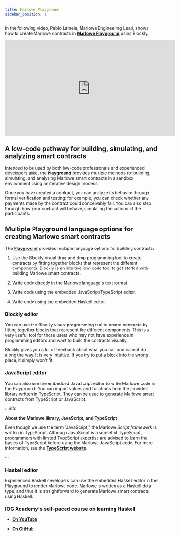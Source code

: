```yaml
---
title: Marlowe Playground
sidebar_position: 1
---
```


In the following video, Pablo Lamela, Marlowe Engineering Lead, shows how to create Marlowe contracts in **[Marlowe Playground](https://play.marlowe.iohk.io/#/)** using Blockly. 

<iframe width="560" height="315" src="https://www.youtube.com/embed/EgCqG0hPmwc" title="YouTube video player" frameborder="0" allow="accelerometer; autoplay; clipboard-write; encrypted-media; gyroscope; picture-in-picture; web-share" allowfullscreen = "true"></iframe>

## A low-code pathway for building, simulating, and analyzing smart contracts

Intended to be used by both low-code professionals and experienced developers alike, the **[Playground](https://play.marlowe-finance.io)** provides multiple methods for building, simulating, and analyzing Marlowe smart contracts in a sandbox environment using an iterative design process. 

Once you have created a contract, you can analyze its behavior through formal verification and testing; for example, you can check whether any payments made by the contract could conceivably fail. You can also step through how your contract will behave, simulating the actions of the participants.

## Multiple Playground language options for creating Marlowe smart contracts

The **[Playground](https://play.marlowe.iohk.io/#/)** provides multiple language options for building contracts: 

1. Use the Blockly visual drag and drop programming tool to create contracts by fitting together blocks that represent the different components. Blockly is an intuitive low-code tool to get started with building Marlowe smart contracts. 

2. Write code directly in the Marlowe language's text format.

3. Write code using the embedded JavaScript/TypeScript editor. 

4. Write code using the embedded Haskell editor. 


### Blockly editor

You can use the Blockly visual programming tool to create contracts by fitting together blocks that represent the different components. This is a very useful tool for those users who may not have experience in programming editors and want to build the contracts visually.

Blockly gives you a lot of feedback about what you can and cannot do along the way. It is very intuitive. If you try to put a block into the wrong place, it simply won't fit. 

### JavaScript editor

You can also use the embedded JavaScript editor to write Marlowe code in the Playground. You can import values and functions from the provided library written in TypeScript. They can be used to generate Marlowe smart contracts from TypeScript or JavaScript. 

:::info

**About the Marlowe library, JavaScript, and TypeScript**

Even though we use the term "JavaScript," the Marlowe *Script framework* is written in TypeScript. Although JavaScript is a subset of TypeScript, programmers with limited TypeScript expertise are advised to learn the basics of TypeScript before using the Marlowe JavaScript code. For more information, see the **[TypeScript website](https://www.typescriptlang.org/)**. 

:::

### Haskell editor

Experienced Haskell developers can use the embedded Haskell editor in the Playground to render Marlowe code. Marlowe is written as a Haskell data type, and thus it is straightforward to generate Marlowe smart contracts using Haskell.

### IOG Academy's self-paced course on learning Haskell

* **[On YouTube](https://www.youtube.com/playlist?list=PLNEK_Ejlx3x1D9Vq5kqeC3ZDEP7in4dqb)**

* **[On GitHub](https://github.com/input-output-hk/haskell-course)**
